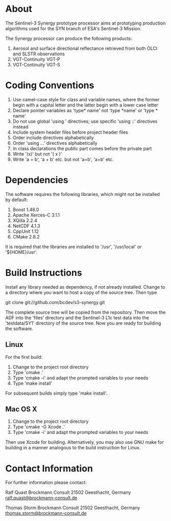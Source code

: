 About
=====

The Sentinel-3 Synergy prototype processor aims at prototyping production
algorithms used for the SYN branch of ESA's Sentinel-3 Mission.

The Synergy processor can produce the following products:

1. Aerosol and surface directional reflectance retrieved from both OLCI and
   SLSTR observations
2. VGT-Continuity VGT-P
3. VGT-Continuity VGT-S


Coding Conventions
==================

1. Use camel-case style for class and variable names, where the former begin
   with a capital letter and the latter begin with a lower case letter
2. Declare pointer variables as 'type* name' not 'type *name' or 'type * name'
3. Do not use global 'using <namespace>' directives; use specific
   'using <namespace>::<class>' directives instead
4. Include system header files before project header files
5. Order include directives alphabetically
6. Order 'using ...' directives alphabetically
7. In class declarations the public part comes before the private part
8. Write '(x)' but not '( x )'
9. Write 'a = b', 'a + b' etc. but not 'a=b', 'a+b' etc.


Dependencies
============

The software requires the following libraries, which might not be installed by default:

1.  Boost 1.48.0
2.  Apache Xerces-C 3.1.1
3.  XQilla 2.2.4
4.  NetCDF 4.1.3
5.  CppUnit 1.12
6.  CMake 2.8.2

It is required that the libraries are installed to '/usr', '/usr/local' or '${HOME}/usr'. 

Build Instructions
==================

Install any library needed as dependency, if not already installed. Change to a directory
where you want to host a copy of the source tree. Then type

  git clone git://github.com/bcdev/s3-synergy.git

The complete source tree will be copied from the repository. Then move the ADF into the
'files' directory and the Sentinel-3 L1c test data into the 'testdata/SY1' directory of
the source tree. Now you are ready for building the software.

Linux
-----

For the first build:

1. Change to the project root directory
2. Type 'cmake .'
3. Type 'cmake -i' and adapt the prompted variables to your needs 
4. Type 'make install'

For subsequent builds simply type 'make install'.

Mac OS X
--------

1. Change to the project root directory
2. Type 'cmake -G Xcode .'
3. Type 'cmake -i' and adapt the prompted variables to your needs 

Then use Xcode for building. Alternatively, you may also use GNU make for
building in a manner analogous to the build instruction for Linux. 


Contact Information
===================

For further information please contact:

Ralf Quast
Brockmann Consult
21502 Geesthacht, Germany
ralf.quast@brockmann-consult.de

Thomas Storm
Brockmann Consult
21502 Geesthacht, Germany
thomas.storm@brockmann-consult.de

